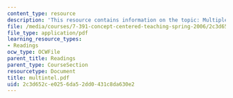 ```yaml
---
content_type: resource
description: 'This resource contains information on the topic: Multiple Intelligences.'
file: /media/courses/7-391-concept-centered-teaching-spring-2006/2c3d652ce0256da52dd0431c8da630e2_multintel.pdf
file_type: application/pdf
learning_resource_types:
- Readings
ocw_type: OCWFile
parent_title: Readings
parent_type: CourseSection
resourcetype: Document
title: multintel.pdf
uid: 2c3d652c-e025-6da5-2dd0-431c8da630e2
---
```

